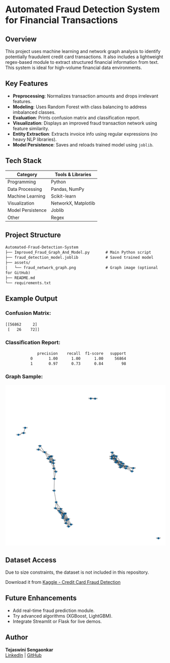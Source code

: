 # Automated Fraud Detection System for Financial Transactions

## Overview
This project uses machine learning and network graph analysis to identify potentially fraudulent credit card transactions. It also includes a lightweight regex-based module to extract structured financial information from text. This system is ideal for high-volume financial data environments.

## Key Features
- **Preprocessing**: Normalizes transaction amounts and drops irrelevant features.
- **Modeling**: Uses Random Forest with class balancing to address imbalanced classes.
- **Evaluation**: Prints confusion matrix and classification report.
- **Visualization**: Displays an improved fraud transaction network using feature similarity.
- **Entity Extraction**: Extracts invoice info using regular expressions (no heavy NLP libraries).
- **Model Persistence**: Saves and reloads trained model using `joblib`.

## Tech Stack

| Category           | Tools & Libraries         |
|--------------------|--------------------------|
| Programming        | Python                   |
| Data Processing    | Pandas, NumPy            |
| Machine Learning   | Scikit-learn             |
| Visualization      | NetworkX, Matplotlib     |
| Model Persistence  | Joblib                   |
| Other              | Regex                    |

## Project Structure
```
Automated-Fraud-Detection-System
├── Improved_Fraud_Graph_And_Model.py       # Main Python script
├── fraud_detection_model.joblib            # Saved trained model
├── assets/
│   └── fraud_network_graph.png             # Graph image (optional for GitHub)
├── README.md
└── requirements.txt
```

## Example Output

### Confusion Matrix:
```
[[56862     2]
 [   26    72]]
```

### Classification Report:
```
              precision    recall  f1-score   support
           0       1.00      1.00      1.00     56864
           1       0.97      0.73      0.84        98
```

### Graph Sample:
![Fraud Network](assets/fraud_network_graph.png)

## Dataset Access
Due to size constraints, the dataset is not included in this repository.

Download it from [Kaggle - Credit Card Fraud Detection](https://www.kaggle.com/datasets/mlg-ulb/creditcardfraud)  

## Future Enhancements
- Add real-time fraud prediction module.
- Try advanced algorithms (XGBoost, LightGBM).
- Integrate Streamlit or Flask for live demos.

## Author
**Tejaswini Sengaonkar**  
[LinkedIn](https://www.linkedin.com/in/tejaswini-sengaonkar) | [GitHub](https://github.com/tsen057)

